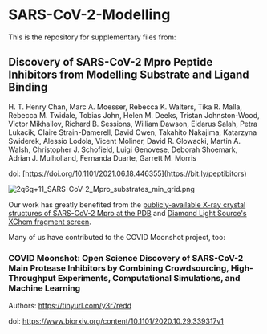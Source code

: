 # SARS-CoV-2-Modelling
This is the repository for supplementary files from:

## Discovery of SARS-CoV-2 Mpro Peptide Inhibitors from Modelling Substrate and Ligand Binding

H. T. Henry Chan, Marc A. Moesser, Rebecca K. Walters, Tika R. Malla, Rebecca M. Twidale, Tobias John, Helen M. Deeks, Tristan Johnston-Wood, Victor Mikhailov, Richard B. Sessions, William Dawson, Eidarus Salah, Petra Lukacik, Claire Strain-Damerell, David Owen, Takahito Nakajima, Katarzyna Swiderek, Alessio Lodola, Vicent Moliner, David R. Glowacki, Martin A. Walsh, Christopher J. Schofield, Luigi Genovese, Deborah Shoemark, Adrian J. Mulholland, Fernanda Duarte, Garrett M. Morris

doi: [https://doi.org/10.1101/2021.06.18.446355](https://bit.ly/peptibitors)

![2q6g+11_SARS-CoV-2_Mpro_substrates_min_grid.png](https://doi.org/10.6084/m9.figshare.12830324/embed)

Our work has greatly benefited from the [publicly-available X-ray crystal structures of SARS-CoV-2 Mpro at the PDB](https://www.rcsb.org/news?year=2020&article=5e74d55d2d410731e9944f52&feature=true) and [Diamond Light Source's XChem fragment screen](https://www.diamond.ac.uk/covid-19/for-scientists/Main-protease-structure-and-XChem.html).

Many of us have contributed to the COVID Moonshot project, too:

### COVID Moonshot: Open Science Discovery of SARS-CoV-2 Main Protease Inhibitors by Combining Crowdsourcing, High-Throughput Experiments, Computational Simulations, and Machine Learning

Authors: https://tinyurl.com/y3r7redd

doi: https://www.biorxiv.org/content/10.1101/2020.10.29.339317v1
